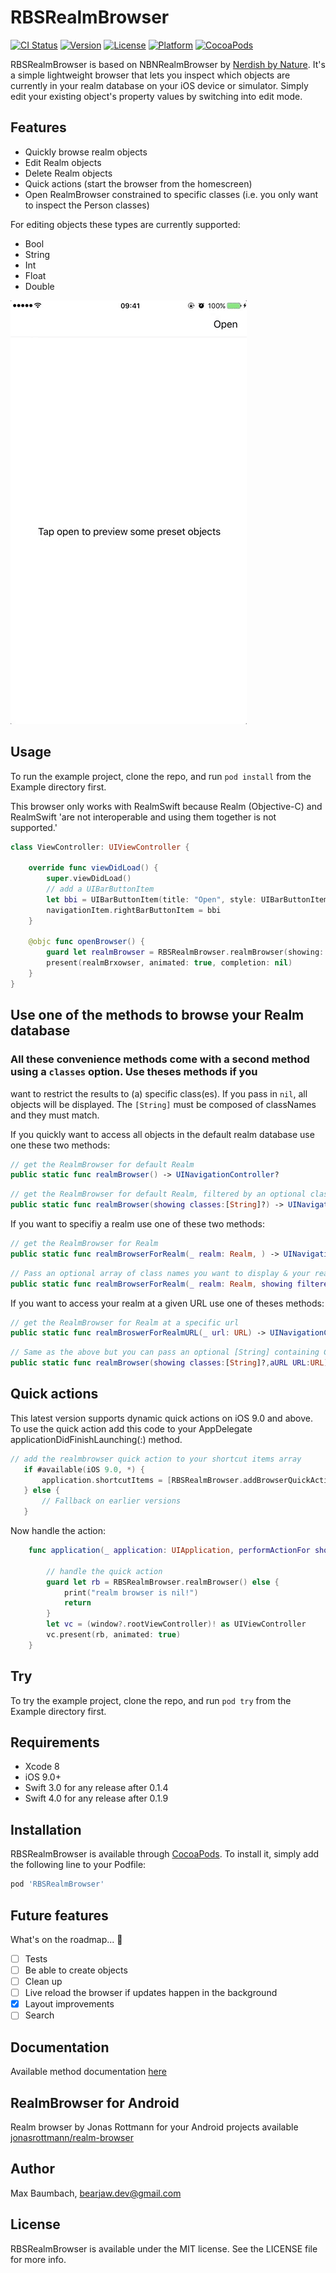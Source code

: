 # RBSRealmBrowser

[![CI Status](https://travis-ci.org/bearjaw/RBSRealmBrowser.svg?branch=0.2.3)](https://travis-ci.org/bearjaw/RBSRealmBrowser)
[![Version](https://img.shields.io/cocoapods/v/RBSRealmBrowser.svg?style=flat)](http://cocoapods.org/pods/RBSRealmBrowser)
[![License](https://img.shields.io/cocoapods/l/RBSRealmBrowser.svg?style=flat)](http://cocoapods.org/pods/RBSRealmBrowser)
[![Platform](https://img.shields.io/cocoapods/p/RBSRealmBrowser.svg?style=flat)](http://cocoapods.org/pods/RBSRealmBrowser)
[![CocoaPods](https://img.shields.io/cocoapods/dt/RBSRealmBrowser.svg?maxAge=3600)](https://cocoapods.org/pods/RBSRealmBrowser)

RBSRealmBrowser is based on NBNRealmBrowser by  [Nerdish by Nature](https://github.com/nerdishbynature/NBNRealmBrowser). It's a simple lightweight browser that lets you inspect which objects are currently in your realm database on your iOS device or simulator.
Simply edit your existing object's property values by switching into edit mode.

## Features

- Quickly browse realm objects
- Edit Realm objects
- Delete Realm objects
- Quick actions (start the browser from the homescreen)
- Open RealmBrowser constrained to specific classes (i.e. you only want to inspect the Person classes) 

For editing objects these types are currently supported:

- Bool
- String
- Int
- Float
- Double

![](./screenflow/RBSRealmBrowser.gif)

## Usage

To run the example project, clone the repo, and run `pod install` from the Example directory first.

This browser only works with RealmSwift because Realm (Objective-C) and RealmSwift 'are not interoperable and using them together is not supported.'

```swift
class ViewController: UIViewController {
    
    override func viewDidLoad() {
        super.viewDidLoad()
        // add a UIBarButtonItem 
        let bbi = UIBarButtonItem(title: "Open", style: UIBarButtonItemStyle.plain, target: self, action:   #selector(ViewController.openBrowser))
        navigationItem.rightBarButtonItem = bbi
    }

    @objc func openBrowser() {
        guard let realmBrowser = RBSRealmBrowser.realmBrowser(showing: ["Person"]) else { return }
        present(realmBrxowser, animated: true, completion: nil)
    }
}
```

## Use one of the methods to browse your Realm database
### All these convenience methods come with a second method using a  `classes` option. Use theses methods if you
want to restrict the results to (a) specific class(es). If you pass in `nil`, all objects will be displayed. The `[String]` must be composed
of classNames and they must match. 

If you quickly want to access all objects in  the default realm database use one these two methods:
```swift
// get the RealmBrowser for default Realm 
public static func realmBrowser() -> UINavigationController?
```
```swift
// get the RealmBrowser for default Realm, filtered by an optional class names array 
public static func realmBrowser(showing classes:[String]?) -> UINavigationController?
```

If you want to specifiy a realm use one of these two methods:
```swift
// get the RealmBrowser for Realm 
public static func realmBrowserForRealm(_ realm: Realm, ) -> UINavigationController?
```
```swift
// Pass an optional array of class names you want to display & your realm
public static func realmBrowserForRealm(_ realm: Realm, showing filteredClasses:[String]?) -> UINavigationController?
```
If you want to access your realm at a given URL use one of theses methods:
```swift
// get the RealmBrowser for Realm at a specific url
public static func realmBroswerForRealmURL(_ url: URL) -> UINavigationController?
```
```swift
// Same as the above but you can pass an optional [String] containing Class names
public static func realmBrowser(showing classes:[String]?,aURL URL:URL) -> UINavigationController?
```

## Quick actions

This latest version supports dynamic quick actions on iOS 9.0 and above.
To use the quick action add this code to your AppDelegate applicationDidFinishLaunching(:) method.

```swift
// add the realmbrowser quick action to your shortcut items array
   if #available(iOS 9.0, *) {
       application.shortcutItems = [RBSRealmBrowser.addBrowserQuickAction()]
   } else {
       // Fallback on earlier versions
   }
```

Now handle the action: 

```swift
    func application(_ application: UIApplication, performActionFor shortcutItem: UIApplicationShortcutItem, completionHandler: @escaping (Bool) -> Void) {
        
        // handle the quick action
        guard let rb = RBSRealmBrowser.realmBrowser() else {
            print("realm browser is nil!")
            return
        }
        let vc = (window?.rootViewController)! as UIViewController
        vc.present(rb, animated: true)
    }
```



## Try

To try the example project, clone the repo, and run `pod try` from the Example directory first.

## Requirements

- Xcode 8
- iOS 9.0+
- Swift 3.0 for any release after 0.1.4
- Swift 4.0 for any release after 0.1.9


## Installation

RBSRealmBrowser is available through [CocoaPods](http://cocoapods.org). To install
it, simply add the following line to your Podfile:

```ruby
pod 'RBSRealmBrowser'
```
## Future features
What's on the roadmap... 🚀
- [ ] Tests
- [ ] Be able to create objects
- [ ] Clean up
- [ ] Live reload the browser if updates happen in the background
- [x] Layout improvements
- [ ] Search 

## Documentation
Available method documentation [here](http://cocoadocs.org/docsets/RBSRealmBrowser/0.1.7/)

## RealmBrowser for Android

Realm browser by Jonas Rottmann for your Android projects available [jonasrottmann/realm-browser](https://github.com/jonasrottmann/realm-browser)

## Author

Max Baumbach, bearjaw.dev@gmail.com

## License

RBSRealmBrowser is available under the MIT license. See the LICENSE file for more info.
